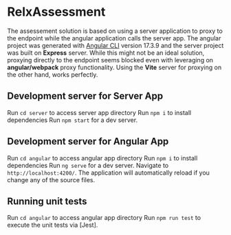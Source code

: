 # RelxAssessment

The assessement solution is based on using a server application to proxy to the endpoint while the angular application calls the server app. The angular project was generated with [Angular CLI](https://github.com/angular/angular-cli) version 17.3.9 and the server project was built on **Express** server. While this might not be an ideal solution, proxying directly to the endpoint seems blocked even with leveraging on **angular/webpack** proxy functionality. Using the **Vite** server for proxying on the other hand, works perfectly.

## Development server for Server App

Run `cd server` to access server app directory
Run `npm i` to install dependencies
Run `npm start` for a dev server.

## Development server for Angular App

Run `cd angular` to access angular app directory
Run `npm i` to install dependencies
Run `ng serve` for a dev server. Navigate to `http://localhost:4200/`. The application will automatically reload if you change any of the source files.

## Running unit tests

Run `cd angular` to access angular app directory
Run `npm run test` to execute the unit tests via [Jest].
